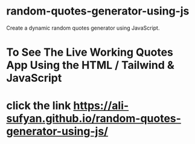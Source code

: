 # random-quotes-generator-using-js
Create a dynamic random quotes generator using JavaScript.

# To See The Live Working Quotes App Using the HTML / Tailwind & JavaScript

# click the link https://ali-sufyan.github.io/random-quotes-generator-using-js/

